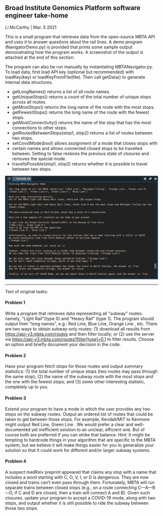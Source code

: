 ## Broad Institute Genomics Platform software engineer take-home
Li McCarthy | Mar. 5 2021

This is a small program that retrieves data from the open-source MBTA API and uses it to answer questions
about the rail lines.  A demo program (NavigatorDemo.py) is provided that prints some sample output demonstrating how the program works.  A screenshot of the output is attached at the end of this section.  

The program can also be run manually by instantiating MBTANavigator.py.  To load data, first load API key (optional but recommended) with loadKey(key) or loadKeyFromFile(file).  Then call getData() to generate internal data structures.  

* getLongNames() returns a list of all route names.  
* getUniqueStops() returns a count of the total number of unique stops across
all routes.  
* getMostStops() returns the long name of the route with the most stops.  
* getFewestStops() returns the long name of the route with the fewest stops.  
* getMostConnectivity() returns the name of the stop that has the most connections to other stops.  
* getRoutesBetweenStops(stop1, stop2) returns a list of routes between two stops.  
* setCovidMode(bool) allows assignment of a mode that closes stops with 
* certain names and allows connected closed stops to be travelled between. Setting to false restores the previous state of closures and removes the special mode.  
* travelIsPossible(stop1, stop2) returns whether it is possible to travel between two stops.  

![Demo Output](demo_screenshot.png)



***

Text of original tasks:
#### Problem 1  
Write a program that retrieves data representing all "subway" routes: namely, "Light Rail"(type 0)
and “Heavy Rail” (type 1). The program should output their “long names”, e.g.: Red Line,
Blue Line, Orange Line , etc.
There are two ways to obtain subway-only routes:
(1) download all results from https://api-v3.mbta.com/routes and then filter locally; or
(2) use the server via https://api-v3.mbta.com/routes?filter[type]=0,1 to filter
results.
Choose an option and briefly document your decision in the code.

#### Problem 2  
Have your program fetch stops for those routes and output summary statistics:
(1) the total number of unique stops (two routes may pass through the same stop);
(2) the name of the subway route with the most stops and the one with the fewest stops; and
(3) some other interesting statistic, completely up to you.

#### Problem 3  
Extend your program to have a mode in which the user provides any two stops on the subway
routes. Output an ordered list of routes that could be taken to get between those stops.
For example, Kendall/MIT to Kenmore might output Red Line, Green Line . We would
prefer a clear and well-documented yet inefficient solution to an unclear, efficient one. But of
course both are preferred if you can strike that balance.
Hint: It might be tempting to hardcode things in your algorithm that are specific to the MBTA
system, but we believe it will make things easier for you to generalize your solution so that it
could work for different and/or larger subway systems.

#### Problem 4  
A suspect medRxiv preprint appeared that claims any stop with a name that includes a word
starting with C, O, V, I, or D is dangerous. They are now closed and trains can’t even pass
through them. Fortunately, MBTA will run separate trains between closed stops (e.g., on a route
connecting C—A—B—D, if C and D are closed, then a train will connect A and B). Given such
closures, update your program to accept a COVID-19 mode, along with two stops, and output
whether it is still possible to ride the subway between those two stops.
